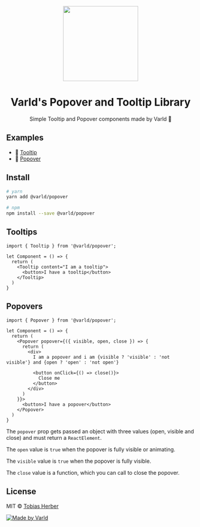<p align="center">
  <img src="https://i.imgur.com/F6V9i2q.png" width="200px">
</p>

<h1 align="center">
  <strong>Varld's</strong> Popover and Tooltip Library
</h1>

<p align="center">
  Simple Tooltip and Popover components made by Varld 💖
</p>

## Examples

- 🚗 [Tooltip](https://codesandbox.io/s/varld-tooltip-cmzi0?file=/src/App.tsx)
- 🚚 [Popover](https://codesandbox.io/s/varld-popover-mq4yz?file=/src/App.tsx)

## Install

```bash
# yarn
yarn add @varld/popover

# npm
npm install --save @varld/popover 
```

## Tooltips

```tsx
import { Tooltip } from '@varld/popover';

let Component = () => {
  return (
    <Tooltip content="I am a tooltip">
      <button>I have a tooltip</button>
    </Tooltip>
  )
}
```

## Popovers

```tsx
import { Popover } from '@varld/popover';

let Component = () => {
  return (
    <Popover popover={({ visible, open, close }) => {
      return (
        <div>
          I am a popover and i am {visible ? 'visible' : 'not visible'} and {open ? 'open' : 'not open'}

          <button onClick={() => close()}>
            Close me
          </button>
        </div>
      )
    }}>
      <button>I have a popover</button>
    </Popover>
  )
}
```

The `popover` prop gets passed an object with three values (open, visible and close) and must return a `ReactElement`.

The `open` value is `true` when the popover is fully visible or animating.

The `visible` value is `true` when the popover is fully visible.

The `close` value is a function, which you can call to close the popover.

## License

MIT © [Tobias Herber](https://github.com/herber)

[![Made by Varld](https://potato.varld.co/oss/badge.svg)](https://varld.co)
